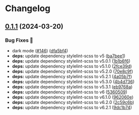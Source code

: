 # Changelog

## [0.1.1](https://github.com/hbstack/disqus/compare/v0.1.0...v0.1.1) (2024-03-20)


### Bug Fixes 🐞

* dark mode ([#146](https://github.com/hbstack/disqus/issues/146)) ([dfa5bf4](https://github.com/hbstack/disqus/commit/dfa5bf4b545b155ea5ca6350171bac80919ae891))
* **deps:** update dependency stylelint-scss to v5 ([ba7bee1](https://github.com/hbstack/disqus/commit/ba7bee1d7fefdbe79489eca3156650396ebccd45))
* **deps:** update dependency stylelint-scss to v5.0.1 ([1b1b6f6](https://github.com/hbstack/disqus/commit/1b1b6f680802d8b2eb4f1c1a39d0862fac7f4baf))
* **deps:** update dependency stylelint-scss to v5.1.0 ([2fce39d](https://github.com/hbstack/disqus/commit/2fce39dcb42bb8ba98357d15cd28a953a883326b))
* **deps:** update dependency stylelint-scss to v5.2.0 ([70e8c9f](https://github.com/hbstack/disqus/commit/70e8c9f5d960f9fbf56b7167a84d92e11918ee13))
* **deps:** update dependency stylelint-scss to v5.2.1 ([4a05b7f](https://github.com/hbstack/disqus/commit/4a05b7fe64f62a30a6811c2e28b86879a90a7b40))
* **deps:** update dependency stylelint-scss to v5.3.0 ([4b4d736](https://github.com/hbstack/disqus/commit/4b4d736a618bc9eda9791e9fabdfc967533b5788))
* **deps:** update dependency stylelint-scss to v5.3.1 ([eb9768a](https://github.com/hbstack/disqus/commit/eb9768ad6ced6cd5a77f214bf104d6f0b476d54e))
* **deps:** update dependency stylelint-scss to v6 ([5360509](https://github.com/hbstack/disqus/commit/5360509723d49178b96c1d9ff6775ce9304b6097))
* **deps:** update dependency stylelint-scss to v6.1.0 ([962060e](https://github.com/hbstack/disqus/commit/962060ecf33b117d380f9b5b7404cf42c42ac87b))
* **deps:** update dependency stylelint-scss to v6.2.0 ([2c59c6b](https://github.com/hbstack/disqus/commit/2c59c6bf15361da20ca7a2951af45e20a7e2275f))
* **deps:** update dependency stylelint-scss to v6.2.1 ([9dc1b74](https://github.com/hbstack/disqus/commit/9dc1b74e171930bc604efb7c511a18b8a5ddb8a4))
